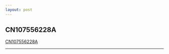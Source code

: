 ```yaml
---
layout: post
---
```


## CN107556228A

[CN107556228A](https://patentimages.storage.googleapis.com/e8/c5/fb/6825c6dbf8b06c/CN107556228A.pdf)

---

